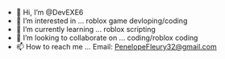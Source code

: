 - 👋 Hi, I’m @DevEXE6
- 👀 I’m interested in ... roblox game devloping/coding
- 🌱 I’m currently learning ... roblox scripting
- 💞️ I’m looking to collaborate on ... coding/roblox coding
- 📫 How to reach me ... Email: PenelopeFleury32@gmail.com

<!---
DevEXE6/DevEXE6 is a ✨ special ✨ repository because its `README.md` (this file) appears on your GitHub profile.
You can click the Preview link to take a look at your changes.
--->
